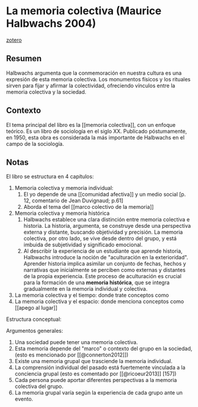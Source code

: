 # La memoria colectiva (Maurice Halbwachs 2004)
[zotero](zotero://select/items/@halbwachs2004)

## Resumen
Halbwachs argumenta que la conmemoración en nuestra cultura es una expresión de esta memoria colectiva. Los monumentos físicos y los rituales sirven para fijar y afirmar la colectividad, ofreciendo vínculos entre la memoria colectiva y la sociedad.

## Contexto
<!--Según el título, prefacio, epígrafe, solapa-->
El tema principal del libro es la [[memoria colectiva]], con un enfoque teórico. Es un libro de sociología en el siglo XX. Publicado póstumamente, en 1950, esta obra es considerada la más importante de Halbwachs en el campo de la sociología.

## Notas

<!--Según la tabla de contenido, índices, apéndices-->
El libro se estructura en 4 capítulos:

1. Memoria colectiva y memoria individual: 
    1. El yo depende de una [[comunidad afectiva]] y un medio social [p. 12, comentario de Jean Duvignaud; p.61]
    2. Aborda el tema del [[marco colectivo de la memoria]]
2. Memoria colectiva y memoria histórica
    1. Halbwachs establece una clara distinción entre memoria colectiva e historia. La historia, argumenta, se construye desde una perspectiva externa y distante, buscando objetividad y precisión. La memoria colectiva, por otro lado, se vive desde dentro del grupo, y está imbuida de subjetividad y significado emocional.
    2. Al describir la experiencia de un estudiante que aprende historia, Halbwachs introduce la noción de "aculturación en la exterioridad". Aprender historia implica asimilar un conjunto de fechas, hechos y narrativas que inicialmente se perciben como externas y distantes de la propia experiencia. Este proceso de aculturación es crucial para la formación de una **memoria histórica**, que se integra gradualmente en la memoria individual y colectiva.
3. La memoria colectiva y el tiempo: donde trate conceptos como 
4. La memoria colectiva y el espacio: donde menciona conceptos como [[apego al lugar]]

<!--según el escaneo de páginas-->
Estructura conceptual: 

<!--Según la lectura rápida-->
Argumentos generales:

1. Una sociedad puede tener una memoria colectiva.
2. Esta memoria depende del "marco" o contexto del grupo en la sociedad, (esto es mencionado por [[@connerton2012]])
3. Existe una memoria grupal que trasciende la memoria individual.
4. La comprensión individual del pasado está fuertemente vinculada a la conciencia grupal (esto es comentado por [[@ricoeur2013]] [157])
5. Cada persona puede aportar diferentes perspectivas a la memoria colectiva del grupo.
6. La memoria grupal varía según la experiencia de cada grupo ante un evento.
